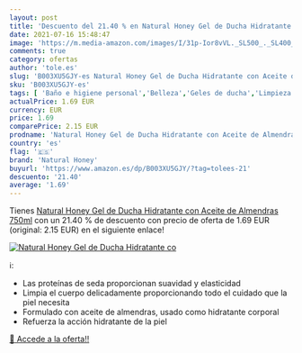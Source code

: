 ```yaml
---
layout: post
title: 'Descuento del 21.40 % en Natural Honey Gel de Ducha Hidratante co'
date: 2021-07-16 15:48:47
image: 'https://m.media-amazon.com/images/I/31p-Ior8vVL._SL500_._SL400_.jpg'
comments: true
category: ofertas
author: 'tole.es'
slug: 'B003XU5GJY-es Natural Honey Gel de Ducha Hidratante con Aceite de...'
sku: 'B003XU5GJY-es'
tags: [ 'Baño e higiene personal','Belleza','Geles de ducha','Limpieza personal','de','ducha','gel','natural honey', ]
actualPrice: 1.69 EUR
currency: EUR
price: 1.69
comparePrice: 2.15 EUR
prodname: 'Natural Honey Gel de Ducha Hidratante con Aceite de Almendras 750ml'
country: 'es'
flag: '🇪🇸'
brand: 'Natural Honey'
buyurl: 'https://www.amazon.es/dp/B003XU5GJY/?tag=tolees-21'
descuento: '21.40'
average: '1.69'
---
```


Tienes [Natural Honey Gel de Ducha Hidratante con Aceite de Almendras 750ml](https://www.amazon.es/dp/B003XU5GJY/?tag=tolees-21) con un 21.40 % de descuento con precio de oferta de 1.69 EUR (original: 2.15 EUR) en el siguiente enlace!

[![Natural Honey Gel de Ducha Hidratante co](https://m.media-amazon.com/images/I/31p-Ior8vVL._SL500_._SL400_.jpg)](https://www.amazon.es/dp/B003XU5GJY/?tag=tolees-21)

ℹ️:

- Las proteínas de seda proporcionan suavidad y elasticidad
- Limpia el cuerpo delicadamente proporcionando todo el cuidado que la piel necesita
- Formulado con aceite de almendras, usado como hidratante corporal
- Refuerza la acción hidratante de la piel

[🛒 Accede a la oferta!!](https://www.amazon.es/dp/B003XU5GJY/?tag=tolees-21)
